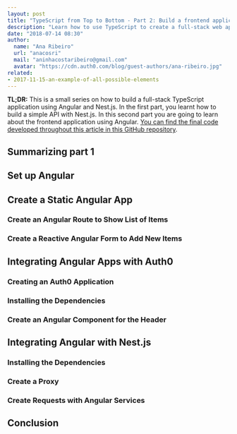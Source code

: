 ```yaml
---
layout: post
title: "TypeScript from Top to Bottom - Part 2: Build a frontend application with Angular"
description: "Learn how to use TypeScript to create a full-stack web application with Angular and Nest.js"
date: "2018-07-14 08:30"
author:
  name: "Ana Ribeiro"
  url: "anacosri"
  mail: "aninhacostaribeiro@gmail.com"
  avatar: "https://cdn.auth0.com/blog/guest-authors/ana-ribeiro.jpg"
related:
- 2017-11-15-an-example-of-all-possible-elements
---
```


**TL;DR:** This is a small series on how to build a full-stack TypeScript application using Angular and Nest.js. In the first part, you learnt how to build a simple API with Nest.js. In this second part you are going to learn about the frontend application using Angular. [You can find the final code developed throughout this article in this GitHub repository](https://github.com/auth0-blog/).

## Summarizing part 1

## Set up Angular

## Create a Static Angular App
### Create an Angular Route to Show List of Items
### Create a Reactive Angular Form to Add New Items

## Integrating Angular Apps with Auth0
### Creating an Auth0 Application
### Installing the Dependencies
### Create an Angular Component for the Header 

## Integrating Angular with Nest.js
### Installing the Dependencies
### Create a Proxy
### Create Requests with Angular Services

## Conclusion